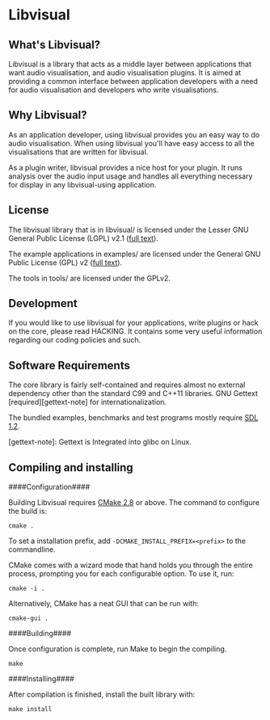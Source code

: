 Libvisual
=========

What's Libvisual?
------------------

Libvisual is a library that acts as a middle layer between
applications that want audio visualisation, and audio visualisation
plugins. It is aimed at providing a common interface between
application developers with a need for audio visualisation and
developers who write visualisations.

Why Libvisual?
--------------

As an application developer, using libvisual provides you an easy way
to do audio visualisation. When using libvisual you'll have easy
access to all the visualisations that are written for libvisual.

As a plugin writer, libvisual provides a nice host for your plugin.
It runs analysis over the audio input usage and handles all everything
necessary for display in any libvisual-using application.

License
-------

The libvisual library that is in libvisual/ is licensed under the
Lesser GNU General Public License (LGPL) v2.1
([full text](http://www.gnu.org/licenses/lgpl-2.1.html)).

The example applications in examples/ are licensed under the General
GNU Public License (GPL) v2
([full text](http://www.gnu.org/licenses/gpl-2.0.html)).

The tools in tools/ are licensed under the GPLv2.

Development
-----------

If you would like to use libvisual for your applications, write
plugins or hack on the core, please read HACKING. It contains some
very useful information regarding our coding policies and such.

Software Requirements
---------------------

The core library is fairly self-contained and requires almost no
external dependency other than the standard C99 and C++11
libraries. GNU Gettext [required][gettext-note] for
internationalization.

The bundled examples, benchmarks and test programs mostly require
[SDL 1.2](http://libsdl.org).

[gettext-note]: Gettext is Integrated into glibc on Linux.

Compiling and installing
------------------------

####Configuration####

Building Libvisual requires [CMake 2.8](http://www.cmake.org) or
above. The command to configure the build is:

    cmake .

To set a installation prefix, add `-DCMAKE_INSTALL_PREFIX=<prefix>` to
the commandline.

CMake comes with a wizard mode that hand holds you through the entire
process, prompting you for each configurable option. To use it, run:

    cmake -i .

Alternatively, CMake has a neat GUI that can be run with:

    cmake-gui .

####Building####

Once configuration is complete, run Make to begin the compiling.

    make

####Installing####

After compilation is finished, install the built library with:

    make install
